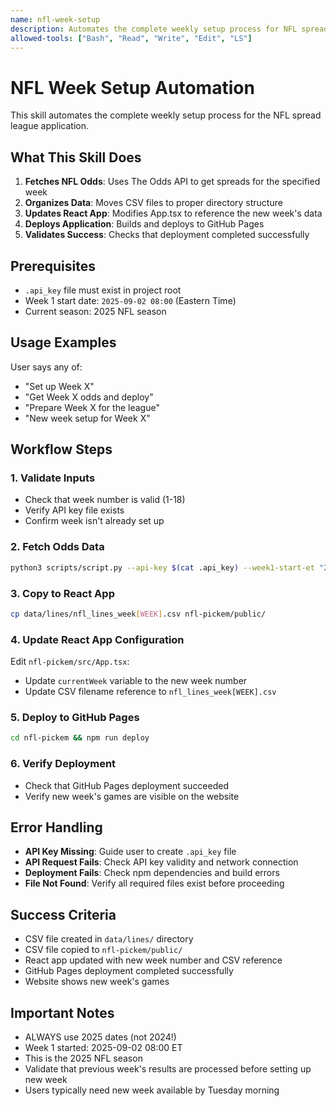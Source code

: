 ```yaml
---
name: nfl-week-setup
description: Automates the complete weekly setup process for NFL spread league including fetching odds, organizing files, and deploying the app
allowed-tools: ["Bash", "Read", "Write", "Edit", "LS"]
---
```


# NFL Week Setup Automation

This skill automates the complete weekly setup process for the NFL spread league application.

## What This Skill Does

1. **Fetches NFL Odds**: Uses The Odds API to get spreads for the specified week
2. **Organizes Data**: Moves CSV files to proper directory structure
3. **Updates React App**: Modifies App.tsx to reference the new week's data
4. **Deploys Application**: Builds and deploys to GitHub Pages
5. **Validates Success**: Checks that deployment completed successfully

## Prerequisites

- `.api_key` file must exist in project root
- Week 1 start date: `2025-09-02 08:00` (Eastern Time)
- Current season: 2025 NFL season

## Usage Examples

User says any of:
- "Set up Week X"
- "Get Week X odds and deploy"
- "Prepare Week X for the league"
- "New week setup for Week X"

## Workflow Steps

### 1. Validate Inputs
- Check that week number is valid (1-18)
- Verify API key file exists
- Confirm week isn't already set up

### 2. Fetch Odds Data
```bash
python3 scripts/script.py --api-key $(cat .api_key) --week1-start-et "2025-09-02 08:00" --week [WEEK] --csv data/lines/nfl_lines_week[WEEK].csv
```

### 3. Copy to React App
```bash
cp data/lines/nfl_lines_week[WEEK].csv nfl-pickem/public/
```

### 4. Update React App Configuration
Edit `nfl-pickem/src/App.tsx`:
- Update `currentWeek` variable to the new week number
- Update CSV filename reference to `nfl_lines_week[WEEK].csv`

### 5. Deploy to GitHub Pages
```bash
cd nfl-pickem && npm run deploy
```

### 6. Verify Deployment
- Check that GitHub Pages deployment succeeded
- Verify new week's games are visible on the website

## Error Handling

- **API Key Missing**: Guide user to create `.api_key` file
- **API Request Fails**: Check API key validity and network connection
- **Deployment Fails**: Check npm dependencies and build errors
- **File Not Found**: Verify all required files exist before proceeding

## Success Criteria

- CSV file created in `data/lines/` directory
- CSV file copied to `nfl-pickem/public/`
- React app updated with new week number and CSV reference
- GitHub Pages deployment completed successfully
- Website shows new week's games

## Important Notes

- ALWAYS use 2025 dates (not 2024!)
- Week 1 started: 2025-09-02 08:00 ET
- This is the 2025 NFL season
- Validate that previous week's results are processed before setting up new week
- Users typically need new week available by Tuesday morning